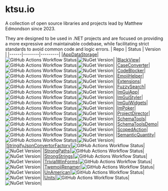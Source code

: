 # ktsu.io

A collection of open source libraries and projects lead by Matthew Edmondson since 2023.

They are designed to be used in .NET projects and are focused on providing a more expressive and maintainable codebase, while facilitating strict standards to avoid common code and logic errors.
| Repo | Status | Version |
|------|--------|---------|
|[AppDataStorage](https://github.com/ktsu-io/AppDataStorage)|![GitHub Actions Workflow Status](https://img.shields.io/github/actions/workflow/status/ktsu-io/AppDataStorage/dotnet.yml)|![NuGet Version](https://img.shields.io/nuget/v/ktsu.io.AppDataStorage)|
|[BlackView](https://github.com/ktsu-io/BlackView)|![GitHub Actions Workflow Status](https://img.shields.io/github/actions/workflow/status/ktsu-io/BlackView/dotnet.yml)|![NuGet Version](https://img.shields.io/nuget/v/ktsu.io.BlackView)|
|[CaseConverter](https://github.com/ktsu-io/CaseConverter)|![GitHub Actions Workflow Status](https://img.shields.io/github/actions/workflow/status/ktsu-io/CaseConverter/dotnet.yml)|![NuGet Version](https://img.shields.io/nuget/v/ktsu.io.CaseConverter)|
|[CodeBlocker](https://github.com/ktsu-io/CodeBlocker)|![GitHub Actions Workflow Status](https://img.shields.io/github/actions/workflow/status/ktsu-io/CodeBlocker/dotnet.yml)|![NuGet Version](https://img.shields.io/nuget/v/ktsu.io.CodeBlocker)|
|[EmojiHelper](https://github.com/ktsu-io/EmojiHelper)|![GitHub Actions Workflow Status](https://img.shields.io/github/actions/workflow/status/ktsu-io/EmojiHelper/dotnet.yml)|![NuGet Version](https://img.shields.io/nuget/v/ktsu.io.EmojiHelper)|
|[Extensions](https://github.com/ktsu-io/Extensions)|![GitHub Actions Workflow Status](https://img.shields.io/github/actions/workflow/status/ktsu-io/Extensions/dotnet.yml)|![NuGet Version](https://img.shields.io/nuget/v/ktsu.io.Extensions)|
|[FuzzySearch](https://github.com/ktsu-io/FuzzySearch)|![GitHub Actions Workflow Status](https://img.shields.io/github/actions/workflow/status/ktsu-io/FuzzySearch/dotnet.yml)|![NuGet Version](https://img.shields.io/nuget/v/ktsu.io.FuzzySearch)|
|[ImGuiApp](https://github.com/ktsu-io/ImGuiApp)|![GitHub Actions Workflow Status](https://img.shields.io/github/actions/workflow/status/ktsu-io/ImGuiApp/dotnet.yml)|![NuGet Version](https://img.shields.io/nuget/v/ktsu.io.ImGuiApp)|
|[ImGuiStyler](https://github.com/ktsu-io/ImGuiStyler)|![GitHub Actions Workflow Status](https://img.shields.io/github/actions/workflow/status/ktsu-io/ImGuiStyler/dotnet.yml)|![NuGet Version](https://img.shields.io/nuget/v/ktsu.io.ImGuiStyler)|
|[ImGuiWidgets](https://github.com/ktsu-io/ImGuiWidgets)|![GitHub Actions Workflow Status](https://img.shields.io/github/actions/workflow/status/ktsu-io/ImGuiWidgets/dotnet.yml)|![NuGet Version](https://img.shields.io/nuget/v/ktsu.io.ImGuiWidgets)|
|[ImPoker](https://github.com/ktsu-io/ImPoker)|![GitHub Actions Workflow Status](https://img.shields.io/github/actions/workflow/status/ktsu-io/ImPoker/dotnet.yml)|![NuGet Version](https://img.shields.io/nuget/v/ktsu.io.ImPoker)|
|[ProjectDirector](https://github.com/ktsu-io/ProjectDirector)|![GitHub Actions Workflow Status](https://img.shields.io/github/actions/workflow/status/ktsu-io/ProjectDirector/dotnet.yml)|![NuGet Version](https://img.shields.io/nuget/v/ktsu.io.ProjectDirector)|
|[SchemaTools](https://github.com/ktsu-io/SchemaTools)|![GitHub Actions Workflow Status](https://img.shields.io/github/actions/workflow/status/ktsu-io/SchemaTools/dotnet.yml)|![NuGet Version](https://img.shields.io/nuget/v/ktsu.io.SchemaTools)|
|[SchemaToolsDemo](https://github.com/ktsu-io/SchemaToolsDemo)|![GitHub Actions Workflow Status](https://img.shields.io/github/actions/workflow/status/ktsu-io/SchemaToolsDemo/dotnet.yml)|![NuGet Version](https://img.shields.io/nuget/v/ktsu.io.SchemaToolsDemo)|
|[ScopedAction](https://github.com/ktsu-io/ScopedAction)|![GitHub Actions Workflow Status](https://img.shields.io/github/actions/workflow/status/ktsu-io/ScopedAction/dotnet.yml)|![NuGet Version](https://img.shields.io/nuget/v/ktsu.io.ScopedAction)|
|[SemanticQuantity](https://github.com/ktsu-io/SemanticQuantity)|![GitHub Actions Workflow Status](https://img.shields.io/github/actions/workflow/status/ktsu-io/SemanticQuantity/dotnet.yml)|![NuGet Version](https://img.shields.io/nuget/v/ktsu.io.SemanticQuantity)|
|[StringifyJsonConvertorFactory](https://github.com/ktsu-io/StringifyJsonConvertorFactory)|![GitHub Actions Workflow Status](https://img.shields.io/github/actions/workflow/status/ktsu-io/StringifyJsonConvertorFactory/dotnet.yml)|![NuGet Version](https://img.shields.io/nuget/v/ktsu.io.StringifyJsonConvertorFactory)|
|[StrongPaths](https://github.com/ktsu-io/StrongPaths)|![GitHub Actions Workflow Status](https://img.shields.io/github/actions/workflow/status/ktsu-io/StrongPaths/dotnet.yml)|![NuGet Version](https://img.shields.io/nuget/v/ktsu.io.StrongPaths)|
|[StrongStrings](https://github.com/ktsu-io/StrongStrings)|![GitHub Actions Workflow Status](https://img.shields.io/github/actions/workflow/status/ktsu-io/StrongStrings/dotnet.yml)|![NuGet Version](https://img.shields.io/nuget/v/ktsu.io.StrongStrings)|
|[TrivialWinForms](https://github.com/ktsu-io/TrivialWinForms)|![GitHub Actions Workflow Status](https://img.shields.io/github/actions/workflow/status/ktsu-io/TrivialWinForms/dotnet.yml)|![NuGet Version](https://img.shields.io/nuget/v/ktsu.io.TrivialWinForms)|
|[TwemojiRenamer](https://github.com/ktsu-io/TwemojiRenamer)|![GitHub Actions Workflow Status](https://img.shields.io/github/actions/workflow/status/ktsu-io/TwemojiRenamer/dotnet.yml)|![NuGet Version](https://img.shields.io/nuget/v/ktsu.io.TwemojiRenamer)|
|[UnAmerican](https://github.com/ktsu-io/UnAmerican)|![GitHub Actions Workflow Status](https://img.shields.io/github/actions/workflow/status/ktsu-io/UnAmerican/dotnet.yml)|![NuGet Version](https://img.shields.io/nuget/v/ktsu.io.UnAmerican)|
|[Units](https://github.com/ktsu-io/Units)|![GitHub Actions Workflow Status](https://img.shields.io/github/actions/workflow/status/ktsu-io/Units/dotnet.yml)|![NuGet Version](https://img.shields.io/nuget/v/ktsu.io.Units)|
